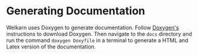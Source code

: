 # Generating Documentation

Welkarn uses Doxygen to generate documentation. Follow [Doxygen's](https://www.doxygen.nl/download.html) instructions to download Doxygen. Then navigate to the `docs` directory and run the command `doxygen Doxyfile` in a terminal to generate a HTML and Latex version of the documentation.